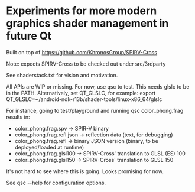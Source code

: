 Experiments for more modern graphics shader management in future Qt
===================================================================

Built on top of https://github.com/KhronosGroup/SPIRV-Cross

Note: expects SPIRV-Cross to be checked out under src/3rdparty

See shaderstack.txt for vision and motivation.

All APIs are WIP or missing. For now, use qsc to test. This needs
glslc to be in the PATH. Alternatively, set QT_GLSLC, for example:
export QT_GLSLC=~/android-ndk-r13b/shader-tools/linux-x86_64/glslc

For instance, going to test/playground and running qsc color_phong.frag results in:

 * color_phong.frag.spv -> SPIR-V binary
 * color_phong.frag.refl.json -> reflection data (text, for debugging)
 * color_phong.frag.refl -> binary JSON version (binary, to be deployed/loaded at runtime)
 * color_phong.frag.glsl100 -> SPIRV-Cross' translation to GLSL (ES) 100
 * color_phong.frag.glsl150 -> SPIRV-Cross' translation to GLSL 150

It's not hard to see where this is going. Looks promising for now.

See qsc --help for configuration options.
